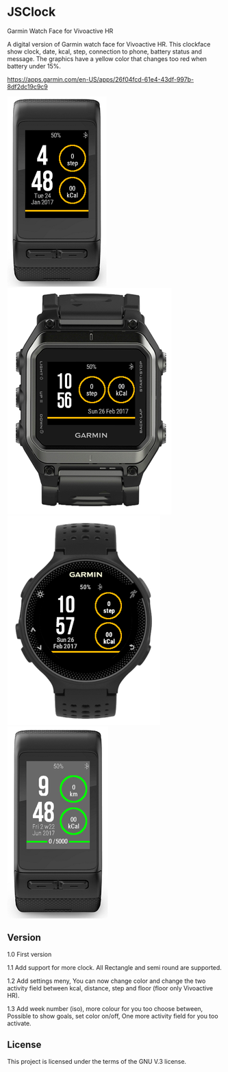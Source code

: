 # JSClock
Garmin Watch Face for Vivoactive HR

A digital version of Garmin watch face for Vivoactive HR.
This clockface show clock, date, kcal, step, connection to phone, battery status and message.
The graphics have a yellow color that changes too red when battery under 15%.

<A HREF="https://apps.garmin.com/en-US/apps/26f04fcd-61e4-43df-997b-8df2dc19c9c9">https://apps.garmin.com/en-US/apps/26f04fcd-61e4-43df-997b-8df2dc19c9c9</A>


![alt tag](https://github.com/jensws80/JSClock/blob/master/JSClock.png?raw=true(http://jensws.com/images/JSClock.png))
![alt tag](https://github.com/jensws80/JSClock/blob/master/JSClock2.png?raw=true(http://jensws.com/images/JSClock2.png))
![alt tag](https://github.com/jensws80/JSClock/blob/master/JSClock3.png?raw=true(http://jensws.com/images/JSClock3.png))
![alt tag](https://github.com/jensws80/JSClock/blob/master/jsclock4.png?raw=true(http://jensws.com/images/jsclock4.png))

## Version

1.0 First version

1.1 Add support for more clock. All Rectangle and semi round are supported.

1.2 Add settings meny, You can now change color and change the two activity field between kcal, distance, step and floor (floor only Vivoactive HR). 

1.3 Add week number (iso), more colour for you too choose between, Possible to show goals, set color on/off, One more activity field for you too activate.

## License
This project is licensed under the terms of the GNU V.3 license.

